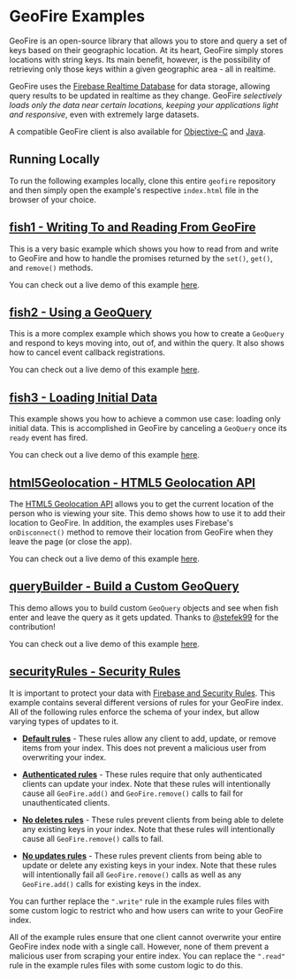 # GeoFire Examples

GeoFire is an open-source library that allows you to store and query a set of keys based on their
geographic location. At its heart, GeoFire simply stores locations with string keys. Its main
benefit, however, is the possibility of retrieving only those keys within a given geographic
area - all in realtime.

GeoFire uses the [Firebase Realtime Database](https://firebase.google.com/docs/database/) for data
storage, allowing query results to be updated in realtime as they change. GeoFire *selectively loads
only the data near certain locations, keeping your applications light and responsive*, even with
extremely large datasets.

A compatible GeoFire client is also available for [Objective-C](https://github.com/firebase/geofire-objc)
and [Java](https://github.com/firebase/geofire-java).

## Running Locally

To run the following examples locally, clone this entire `geofire` repository
and then simply open the example's respective `index.html` file in the browser
of your choice.

## [fish1 - Writing To and Reading From GeoFire](https://geofire.firebaseapp.com/fish1/index.html)

This is a very basic example which shows you how to read from and write to GeoFire
and how to handle the promises returned by the `set()`, `get()`, and `remove()`
methods.

You can check out a live demo of this example [here](https://geofire.firebaseapp.com/fish1/index.html).

## [fish2 - Using a GeoQuery](https://geofire.firebaseapp.com/fish3/index.html)

This is a more complex example which shows you how to create a `GeoQuery` and
respond to keys moving into, out of, and within the query. It also shows how
to cancel event callback registrations.

You can check out a live demo of this example [here](https://geofire.firebaseapp.com/fish2/index.html).

## [fish3 - Loading Initial Data](https://geofire.firebaseapp.com/fish3/index.html)

This example shows you how to achieve a common use case: loading only initial
data. This is accomplished in GeoFire by canceling a `GeoQuery` once its `ready`
event has fired.

You can check out a live demo of this example [here](https://geofire.firebaseapp.com/fish3/index.html).

## [html5Geolocation - HTML5 Geolocation API](https://geofire.firebaseapp.com/html5Geolocation/index.html)

The [HTML5 Geolocation API](http://diveintohtml5.info/geolocation.html) allows you
to get the current location of the person who is viewing your site. This demo shows
how to use it to add their location to GeoFire. In addition, the examples uses
Firebase's `onDisconnect()` method to remove their location from GeoFire when they
leave the page (or close the app).

You can check out a live demo of this example [here](https://geofire.firebaseapp.com/html5Geolocation/index.html).

## [queryBuilder - Build a Custom GeoQuery](https://geofire.firebaseapp.com/queryBuilder/index.html)

This demo allows you to build custom `GeoQuery` objects and see when fish enter and
leave the query as it gets updated. Thanks to [@stefek99](https://github.com/stefek99)
for the contribution!

You can check out a live demo of this example [here](https://geofire.firebaseapp.com/queryBuilder/index.html).

## [securityRules - Security Rules](https://geofire.firebaseapp.com/securityRules/)

It is important to protect your data with [Firebase and Security Rules](https://www.firebase.com/docs/security/).
This example contains several different versions of rules for your GeoFire index. All of the
following rules enforce the schema of your index, but allow varying types of updates to it.

* **[Default rules](https://geofire.firebaseapp.com/securityRules/rules.json)** - These rules allow
any client to add, update, or remove items from your index. This does not prevent a malicious user
from overwriting your index.

* **[Authenticated rules](https://geofire.firebaseapp.com/securityRules/authenticated.rules.json)** -
These rules require that only authenticated clients can update your index. Note that these rules
will intentionally cause all `GeoFire.add()` and `GeoFire.remove()` calls to fail for unauthenticated
clients.

* **[No deletes rules](https://geofire.firebaseapp.com/securityRules/noDeletes.rules.json)** - These
rules prevent clients from being able to delete any existing keys in your index. Note that these
rules will intentionally cause all `GeoFire.remove()` calls to fail.

* **[No updates rules](https://geofire.firebaseapp.com/securityRules/noUpdates.rules.json)** - These
rules prevent clients from being able to update or delete any existing keys in your index. Note that
these rules will intentionally fail all `GeoFire.remove()` calls as well as any `GeoFire.add()`
calls for existing keys in the index.

You can further replace the `".write"` rule in the example rules files with some custom logic to
restrict who and how users can write to your GeoFire index.

All of the example rules ensure that one client cannot overwrite your entire GeoFire index node with
a single call. However, none of them prevent a malicious user from scraping your entire index. You
can replace the `".read"` rule in the example rules files with some custom logic to do this.
